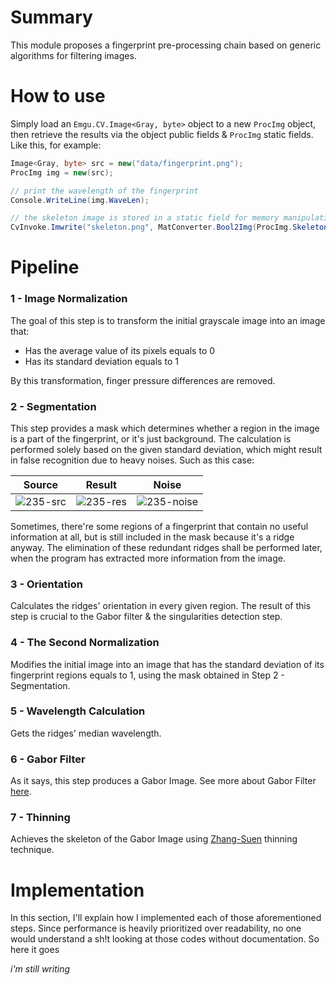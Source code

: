 
# Summary

This module proposes a fingerprint pre-processing chain based on generic algorithms for filtering images.

# How to use

Simply load an `Emgu.CV.Image<Gray, byte>` object to a new `ProcImg` object, then retrieve the results via the object public fields & `ProcImg` static fields. Like this, for example:

```C#
Image<Gray, byte> src = new("data/fingerprint.png");
ProcImg img = new(src);

// print the wavelength of the fingerprint
Console.WriteLine(img.WaveLen);

// the skeleton image is stored in a static field for memory manipulation reasons
CvInvoke.Imwrite("skeleton.png", MatConverter.Bool2Img(ProcImg.SkeletonMat));
```

# Pipeline

### 1 - Image Normalization

The goal of this step is to transform the initial grayscale image into an image that:

- Has the average value of its pixels equals to 0
- Has its standard deviation equals to 1

By this transformation, finger pressure differences are removed.

### 2 - Segmentation

This step provides a mask which determines whether a region in the image is a part of the fingerprint, or it's just background. The calculation is performed solely based on the given standard deviation, which might result in false recognition due to heavy noises. Such as this case:

Source                     | Result                    | Noise                     |
:-------------------------:|:-------------------------:|:-------------------------:|
![235-src](https://user-images.githubusercontent.com/58514512/211996283-66d5f78e-625f-4a78-bb33-11946da40cde.png) | ![235-res](https://user-images.githubusercontent.com/58514512/211996302-8fdc35be-3be1-4a96-a922-a41be72bf799.png) | ![235-noise](https://user-images.githubusercontent.com/58514512/211996651-bc09f6e3-871e-4586-a36b-f07cd234edc9.png) |

Sometimes, there're some regions of a fingerprint that contain no useful information at all, but is still included in the mask because it's a ridge anyway. The elimination of these redundant ridges shall be performed later, when the program has extracted more information from the image.

### 3 - Orientation

Calculates the ridges' orientation in every given region. The result of this step is crucial to the Gabor filter & the singularities detection step.

### 4 - The Second Normalization

Modifies the initial image into an image that has the standard deviation of its fingerprint regions equals to 1, using the mask obtained in Step 2 - Segmentation.

### 5 - Wavelength Calculation

Gets the ridges' median wavelength.

### 6 - Gabor Filter

As it says, this step produces a Gabor Image. See more about Gabor Filter [here](https://en.wikipedia.org/wiki/Gabor_filter).

### 7 - Thinning

Achieves the skeleton of the Gabor Image using [Zhang-Suen](https://rosettacode.org/wiki/Zhang-Suen_thinning_algorithm) thinning technique.

# Implementation

In this section, I'll explain how I implemented each of those aforementioned steps. Since performance is heavily prioritized over readability, no one would understand a sh!t looking at those codes without documentation. So here it goes

*i'm still writing*
